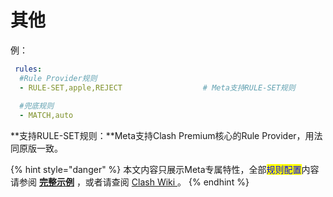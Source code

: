 # 其他

例：

```yaml
 rules:
  #Rule Provider规则
  - RULE-SET,apple,REJECT                  # Meta支持RULE-SET规则
  
  #兜底规则
  - MATCH,auto
```

**支持RULE-SET规则：**Meta支持Clash Premium核心的Rule Provider，用法同原版一致。



{% hint style="danger" %}
本文内容只展示Meta专属特性，全部<mark style="color:blue;">规则配置</mark>内容请参阅 [**完整示例**](../../example/ex1.md#gui-ze-pei-zhi) ，或者请查阅 [Clash Wiki ](https://lancellc.gitbook.io/clash/clash-config-file/rules)。
{% endhint %}
